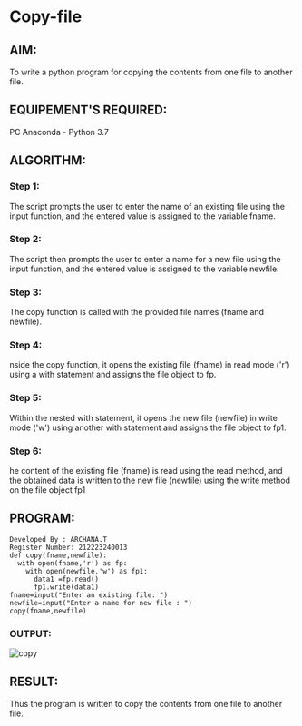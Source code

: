 # Copy-file
## AIM:
To write a python program for copying the contents from one file to another file.
## EQUIPEMENT'S REQUIRED: 
PC
Anaconda - Python 3.7
## ALGORITHM: 
### Step 1:
The script prompts the user to enter the name of an existing file using the input function, and the entered value is assigned to the variable fname.
### Step 2: 
 The script then prompts the user to enter a name for a new file using the input function, and the entered value is assigned to the variable newfile.
### Step 3: 
The copy function is called with the provided file names (fname and newfile).
### Step 4:  
nside the copy function, it opens the existing file (fname) in read mode ('r') using a with statement and assigns the file object to fp.
### Step 5: 
Within the nested with statement, it opens the new file (newfile) in write mode ('w') using another with statement and assigns the file object to fp1.
### Step 6: 
he content of the existing file (fname) is read using the read method, and the obtained data is written to the new file (newfile) using the write method on the file object fp1
## PROGRAM:
```
Developed By : ARCHANA.T
Register Number: 212223240013
def copy(fname,newfile):
  with open(fname,'r') as fp:
    with open(newfile,'w') as fp1:
      data1 =fp.read()
      fp1.write(data1)
fname=input("Enter an existing file: ")
newfile=input("Enter a name for new file : ")
copy(fname,newfile)      
```

### OUTPUT:
![copy](https://github.com/ARCHANAT1305/copy-file/assets/145975189/302c7a05-cb23-4b8a-a771-997641847abc)



## RESULT:
Thus the program is written to copy the contents from one file to another file.
